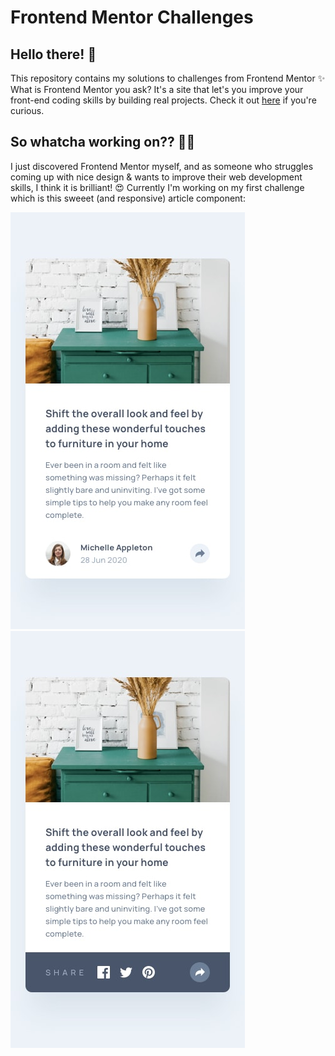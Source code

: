 # Frontend Mentor Challenges

## Hello there! 👋
This repository contains my solutions to challenges from Frontend Mentor ✨ What is Frontend Mentor you ask? It's a site that let's you improve your front-end coding skills by building real projects. Check it out [here](https://frontendmentor.io) if you're curious. 


## So whatcha working on?? 👩‍💻
I just discovered Frontend Mentor myself, and as someone who struggles coming up with nice design & wants to improve their web development skills, I think it is brilliant! 😍 Currently I'm working on my first challenge which is this sweeet (and responsive) article component:

![Design preview for the Article preview component coding challenge](./article-preview-component/design/mobile-design.jpg)
![Design preview for the Article preview component coding challenge](./article-preview-component/design/mobile-active-state.jpg)


